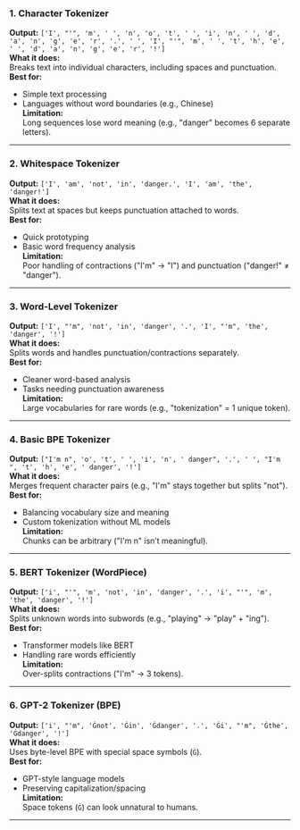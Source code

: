 
### **1. Character Tokenizer**
**Output:** `['I', "'", 'm', ' ', 'n', 'o', 't', ' ', 'i', 'n', ' ', 'd', 'a', 'n', 'g', 'e', 'r', '.', ' ', 'I', "'", 'm', ' ', 't', 'h', 'e', ' ', 'd', 'a', 'n', 'g', 'e', 'r', '!']`  
**What it does:**  
Breaks text into individual characters, including spaces and punctuation.  
**Best for:**  
- Simple text processing  
- Languages without word boundaries (e.g., Chinese)  
**Limitation:**  
Long sequences lose word meaning (e.g., "danger" becomes 6 separate letters).

---

### **2. Whitespace Tokenizer**  
**Output:** `['I', 'am', 'not', 'in', 'danger.', 'I', 'am', 'the', 'danger!']`  
**What it does:**  
Splits text at spaces but keeps punctuation attached to words.  
**Best for:**  
- Quick prototyping  
- Basic word frequency analysis  
**Limitation:**  
Poor handling of contractions ("I'm" → "I") and punctuation ("danger!" ≠ "danger").

---

### **3. Word-Level Tokenizer**  
**Output:** `['I', "'m", 'not', 'in', 'danger', '.', 'I', "'m", 'the', 'danger', '!']`  
**What it does:**  
Splits words and handles punctuation/contractions separately.  
**Best for:**  
- Cleaner word-based analysis  
- Tasks needing punctuation awareness  
**Limitation:**  
Large vocabularies for rare words (e.g., "tokenization" = 1 unique token).

---

### **4. Basic BPE Tokenizer**  
**Output:** `["I'm n", 'o', 't', ' ', 'i', 'n', ' danger", '.', ' ', "I'm ", 't', 'h', 'e', ' danger', '!']`  
**What it does:**  
Merges frequent character pairs (e.g., "I'm" stays together but splits "not").  
**Best for:**  
- Balancing vocabulary size and meaning  
- Custom tokenization without ML models  
**Limitation:**  
Chunks can be arbitrary ("I'm n" isn’t meaningful).

---

### **5. BERT Tokenizer (WordPiece)**  
**Output:** `['i', "'", 'm', 'not', 'in', 'danger', '.', 'i', "'", 'm', 'the', 'danger', '!']`  
**What it does:**  
Splits unknown words into subwords (e.g., "playing" → "play" + "ing").  
**Best for:**  
- Transformer models like BERT  
- Handling rare words efficiently  
**Limitation:**  
Over-splits contractions ("I'm" → 3 tokens).

---

### **6. GPT-2 Tokenizer (BPE)**  
**Output:** `['i', "'m", 'Ġnot', 'Ġin', 'Ġdanger', '.', 'Ġi', "'m", 'Ġthe', 'Ġdanger', '!']`  
**What it does:**  
Uses byte-level BPE with special space symbols (`Ġ`).  
**Best for:**  
- GPT-style language models  
- Preserving capitalization/spacing  
**Limitation:**  
Space tokens (`Ġ`) can look unnatural to humans.

---
